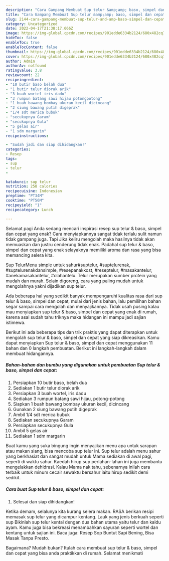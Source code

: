 ```yaml
---
description: "Cara Gampang Membuat Sup telur &amp;amp; baso, simpel dan cepatAnti Ribet"
title: "Cara Gampang Membuat Sup telur &amp;amp; baso, simpel dan cepatAnti Ribet"
slug: 2144-cara-gampang-membuat-sup-telur-and-amp-baso-simpel-dan-cepatanti-ribet
category: Uncategorized
date: 2022-04-17T21:38:17.066Z
image: https://img-global.cpcdn.com/recipes/901edde6334b2124/680x482cq70/sup-telur-baso-simpel-dan-cepat-foto-resep-utama.jpg
hideToc: false
enableToc: true
enableTocContent: false
thumbnail: https://img-global.cpcdn.com/recipes/901edde6334b2124/680x482cq70/sup-telur-baso-simpel-dan-cepat-foto-resep-utama.jpg
cover: https://img-global.cpcdn.com/recipes/901edde6334b2124/680x482cq70/sup-telur-baso-simpel-dan-cepat-foto-resep-utama.jpg
author: Admin
authorAv: notfound
ratingvalue: 3.8
reviewcount: 22
recipeingredient:
- "10 butir baso belah dua"
- "1 butir telur diorak arik"
- "3 buah wortel iris dadu"
- "3 rumpun batang sawi hijau potongpotong"
- "1 buah bawang bombay ukuran kecil dicincang"
- "2 siung bawang putih digeprak"
- "1/4 sdt merica bubuk"
- "secukupnya Garam"
- "secukupnya Gula"
- "5 gelas air"
- "1 sdm margarin"
recipeinstructions:

- "Sudah jadi dan siap dihidangkan!"
categories:
- Resep
tags:
- sup
- telur
- 

katakunci: sup telur  
nutrition: 258 calories
recipecuisine: Indonesian
preptime: "PT34M"
cooktime: "PT56M"
recipeyield: "1"
recipecategory: Lunch

---
```



Selamat pagi Anda sedang mencari inspirasi resep sup telur &amp; baso, simpel dan cepat yang enak? Cara menyiapkannya sangat tidak terlalu sulit namun tidak gampang juga. Tapi Jika keliru mengolah maka hasilnya tidak akan memuaskan dan justru cenderung tidak enak. Padahal sup telur &amp; baso, simpel dan cepat yang enak selayaknya memiliki aroma dan rasa yang bisa memancing selera kita.


Sup TelurMenu simple untuk sahur#suptelur, #suptelurenak, #suptelurenakdansimple, #resepanakkost, #reseptelur, #masakantelur, #anekamasakantelur, #olahantelu. Telur merupakan sumber protein yang mudah dan murah. Selain digoreng, cara yang paling mudah untuk mengolahnya yakni dijadikan sup telur.

Ada beberapa hal yang sedikit banyak mempengaruhi kualitas rasa dari sup telur &amp; baso, simpel dan cepat, mulai dari jenis bahan, lalu pemilihan bahan segar sampai cara mengolah dan menyajikannya. Tidak usah pusing kalau mau menyiapkan sup telur &amp; baso, simpel dan cepat yang enak di rumah, karena asal sudah tahu triknya maka hidangan ini mampu jadi sajian istimewa.


Berikut ini ada beberapa tips dan trik praktis yang dapat diterapkan untuk mengolah sup telur &amp; baso, simpel dan cepat yang siap dikreasikan. Kamu dapat menyiapkan Sup telur &amp; baso, simpel dan cepat menggunakan 11 bahan dan 0 langkah pembuatan. Berikut ini langkah-langkah dalam membuat hidangannya.

<!--inarticleads1-->

##### Bahan-bahan dan bumbu yang digunakan untuk pembuatan Sup telur &amp; baso, simpel dan cepat:

1. Persiapkan 10 butir baso, belah dua
1. Sediakan 1 butir telur diorak arik
1. Persiapkan 3 buah wortel, iris dadu
1. Sediakan 3 rumpun batang sawi hijau, potong-potong
1. Siapkan 1 buah bawang bombay ukuran kecil, dicincang
1. Gunakan 2 siung bawang putih digeprak
1. Ambil 1/4 sdt merica bubuk
1. Sediakan secukupnya Garam
1. Persiapkan secukupnya Gula
1. Ambil 5 gelas air
1. Sediakan 1 sdm margarin


Buat kamu yang suka bingung ingin menyajikan menu apa untuk sarapan atau makan siang, bisa mencoba sup telur ini. Sup telur adalah menu sahur yang berkhasiat dan sangat mudah untuk Mama sediakan di awal pagi, seperti di waktu sahur. Kaedah hirup sup perlahan-lahan ini juga membantu mengelakkan dehidrasi. Kalau Mama nak tahu, sebenarnya inilah cara terbaik untuk minum cecair sewaktu bersahur iaitu hirup sedikit demi sedikit. 

<!--inarticleads2-->

##### Cara buat Sup telur &amp; baso, simpel dan cepat:


1. Selesai dan siap dihidangkan!

Ketika demam, selalunya kita kurang selera makan. RASA berikan resipi memasak sup telur yang dicampur kentang. Lauk yang jenis berkuah seperti sup Bikinlah sup telur kental dengan dua bahan utama yaitu telur dan kaldu ayam. Kamu juga bisa bekreasi menambahkan sayuran seperti wortel dan kentang untuk sajian ini. Baca juga: Resep Sop Buntut Sapi Bening, Bisa Masak Tanpa Presto. 

Bagaimana? Mudah bukan? Itulah cara membuat sup telur &amp; baso, simpel dan cepat yang bisa anda praktikkan di rumah. Selamat menikmati
